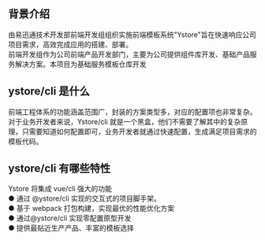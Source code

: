 ## 背景介绍

由易迅通技术开发部前端开发组组织实施前端模板系统"Ystore"旨在快速响应公司项目需求，高效完成应用的搭建、部署。  
前端开发组作为公司前端产品开发部门，主要为公司提供组件库开发、基础产品服务解决方案。本项目为基础服务模板仓库开发

## ystore/cli 是什么

前端工程体系的功能涵盖范围广，封装的方案类型多，对应的配置项也非常复杂。对于业务开发者来说，Ystore/cli 就是一个黑盒，他们不需要了解其中的复杂原理，只需要知道如何配置即可，业务开发者就通过快速配置，生成满足项目需求的模板代码。

## ystore/cli 有哪些特性

Ystore 将集成 vue/cli 强大的功能  
 ● 通过 @ystore/cli 实现的交互式的项目脚手架。  
 ● 基于 webpack 打包构建，实现最优的性能优化方案  
 ● 通过@ystore/cli 实现零配置原型开发  
 ● 提供最贴近生产产品、丰富的模板选择
